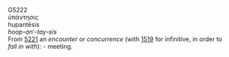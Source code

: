 <body>
  <p>G5222<br>  ὑπάντησις  <br> hupantēsis  <br><i>hoop-an‘-tay-sis </i><br>From <a href="g5221.htm">5221</a>  an <i>encounter</i> or <i>concurrence</i> (with <a href="g1519.htm">1519</a> for infinitive, in order to <i>fall</i> <i>in</i> <i>with</i>): - meeting.<br></p>
 </body>